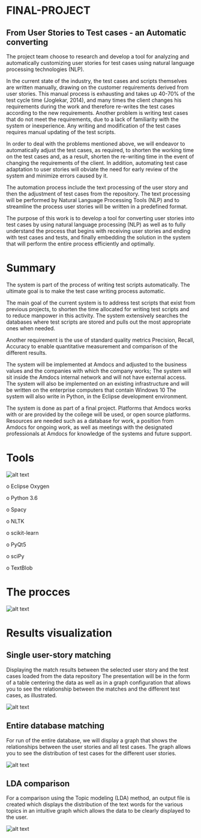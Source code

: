 FINAL-PROJECT
=
From User Stories to Test cases - an Automatic converting
-


The project team choose to research and develop a tool for analyzing and automatically customizing user stories for test cases using natural language processing technologies (NLP).

In the current state of the industry, the test cases and scripts themselves are written manually, drawing on the customer requirements derived from user stories. 
This manual process is exhausting and takes up 40-70% of the test cycle time (Joglekar, 2014), and many times the client changes his requirements during the work and therefore re-writes the test cases according to the new requirements. 
Another problem is writing test cases that do not meet the requirements, due to a lack of familiarity with the system or inexperience. 
Any writing and modification of the test cases requires manual updating of the test scripts.

In order to deal with the problems mentioned above, we will endeavor to automatically adjust the test cases, as required, to shorten the working time on the test cases and, as a result, shorten the re-writing time in the event of changing the requirements of the client. In addition, automating test case adaptation to user stories will obviate the need for early review of the system and minimize errors caused by it.

The automation process include the text processing of the user story and then the adjustment of test cases from the repository. The text processing will be performed by Natural Language Processing Tools (NLP) and to streamline the process user stories will be written in a predefined format.

The purpose of this work is to develop a tool for converting user stories into test cases by using natural language processing (NLP) as well as to fully understand the process that begins with receiving user stories and ending with test cases and tests, and finally embedding the solution in the system that will perform the entire process efficiently and optimally.


Summary
=
The system is part of the process of writing test scripts automatically. The ultimate goal is to make the test case writing process automatic.

The main goal of the current system is to address test scripts that exist from previous projects, to shorten the time allocated for writing test scripts and to reduce manpower in this activity. The system extensively searches the databases where test scripts are stored and pulls out the most appropriate ones when needed.

Another requirement is the use of standard quality metrics Precision, Recall, Accuracy to enable quantitative measurement and comparison of the different results.

The system will be implemented at Amdocs and adjusted to the business values ​​and the companies with which the company works; The system will sit inside the Amdocs internal network and will not have external access. The system will also be implemented on an existing infrastructure and will be written on the enterprise computers that contain Windows 10 The system will also write in Python, in the Eclipse development environment.

The system is done as part of a final project. Platforms that Amdocs works with or are provided by the college will be used, or open source platforms. Resources are needed such as a database for work, a position from Amdocs for ongoing work, as well as meetings with the designated professionals at Amdocs for knowledge of the systems and future support.


Tools
=
![alt text](https://imgur.com/uJ3TaV4.png)

o	Eclipse Oxygen

o	Python 3.6

o	Spacy

o	NLTK

o	scikit-learn

o	PyQt5

o	sciPy

o	TextBlob


The procces
=
![alt text](https://imgur.com/y3u0Yvj.png)

Results visualization
=

Single user-story matching
-
Displaying the match results between the selected user story and the test cases loaded from the data repository The presentation will be in the form of a table centering the data as well as in a graph configuration that allows you to see the relationship between the matches and the different test cases, as illustrated.

![alt text](https://imgur.com/vWxmNaK.png)


Entire database matching
-
For run of the entire database, we will display a graph that shows the relationships between the user stories and all test cases. The graph allows you to see the distribution of test cases for the different user stories.

![alt text](https://imgur.com/5sxIQ91.png)


LDA comparison
-
For a comparison using the Topic modeling (LDA) method, an output file is created which displays the distribution of the text words for the various topics in an intuitive graph which allows the data to be clearly displayed to the user.

![alt text](https://imgur.com/cptrpTZ.png)
